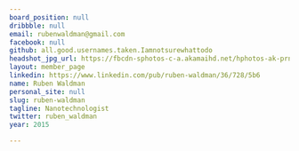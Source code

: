 ```yaml
---
board_position: null
dribbble: null
email: rubenwaldman@gmail.com
facebook: null
github: all.good.usernames.taken.Iamnotsurewhattodo
headshot_jpg_url: https://fbcdn-sphotos-c-a.akamaihd.net/hphotos-ak-prn2/v/t1.0-9/s720x720/625433_10151544223013134_995074550_n.jpg?oh=fa3a62d133bf89781bee7e99d1b21659&oe=5462C989&__gda__=1417782368_6ffa2a6e5f98f5b555305b743fa65aec
layout: member_page
linkedin: https://www.linkedin.com/pub/ruben-waldman/36/728/5b6
name: Ruben Waldman
personal_site: null
slug: ruben-waldman
tagline: Nanotechnologist
twitter: ruben_waldman
year: 2015

---
```

